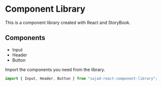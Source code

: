 # Component Library

This is a component library created with React and StoryBook.

## Components

<ul>
<li>Input</li>
<li>Header</li>
<li>Button</li>
</ul>

Import the components you need from the library.

```jsx
import { Input, Header, Button } from "sajad-react-component-library";
```
